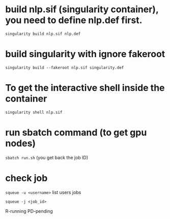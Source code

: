# build nlp.sif (singularity container), you need to define nlp.def first.
`singularity build nlp.sif nlp.def`


# build singularity with ignore fakeroot 
`singularity build --fakeroot nlp.sif singularity.def`

# To get the interactive shell inside the container
`singularity shell nlp.sif`

# run sbatch command (to get gpu nodes)
`sbatch run.sh`
(you get back the job ID)

# check job
`squeue -u <username>` list users jobs

`squeue -j <job_id>`

R-running
PD-pending